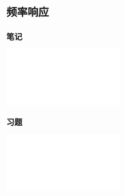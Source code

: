 # 频率响应
## 笔记
<object data="freq.pdf" type="application/pdf" width="100%" height="800">
    <embed src="freq.pdf" type="application/pdf" />
</object>

## 习题

<object data="freq-sum.pdf" type="application/pdf" width="100%" height="800">
    <embed src="freq-sum.pdf" type="application/pdf" />
</object>